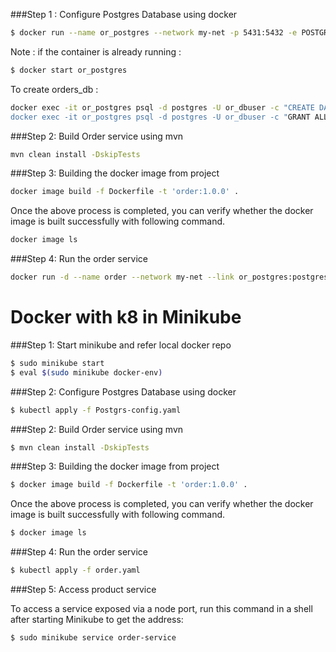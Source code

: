 ###Step 1 : Configure Postgres Database using docker

```bash
$ docker run --name or_postgres --network my-net -p 5431:5432 -e POSTGRES_USER=or_dbuser -e POSTGRES_DB=order_db -e POSTGRES_PASSWORD=or_pass -d postgres
```

Note : if the container is already running :

```bash
$ docker start or_postgres 
```

To create orders_db :

```bash
docker exec -it or_postgres psql -d postgres -U or_dbuser -c "CREATE DATABASE order_db;
docker exec -it or_postgres psql -d postgres -U or_dbuser -c "GRANT ALL PRIVILEGES ON DATABASE order_db TO or_dbuser;
```

###Step 2: Build Order service using mvn

```bash
mvn clean install -DskipTests
```

###Step 3: Building the docker image from project

```bash
docker image build -f Dockerfile -t 'order:1.0.0' .
```

Once the above process is completed, you can verify whether the docker image is built successfully with following command.

```bash
docker image ls
```

###Step 4: Run the order service

```bash
docker run -d --name order --network my-net --link or_postgres:postgres -p 8081:8081 order:1.0.0
```


# Docker with k8 in Minikube


###Step 1:  Start minikube and refer local docker repo
```bash
$ sudo minikube start
$ eval $(sudo minikube docker-env)
```

###Step 2:  Configure Postgres Database using docker
```bash
$ kubectl apply -f Postgrs-config.yaml
```

###Step 2: Build Order service using mvn

```bash
$ mvn clean install -DskipTests
```

###Step 3: Building the docker image from project

```bash
$ docker image build -f Dockerfile -t 'order:1.0.0' .
```

Once the above process is completed, you can verify whether the docker image is built successfully with following command.

```bash
$ docker image ls
```

###Step 4: Run the order service

```bash
$ kubectl apply -f order.yaml
```

###Step 5: Access product service

To access a service exposed via a node port, run this command in a shell after starting Minikube to get the address:

```bash
$ sudo minikube service order-service
```


